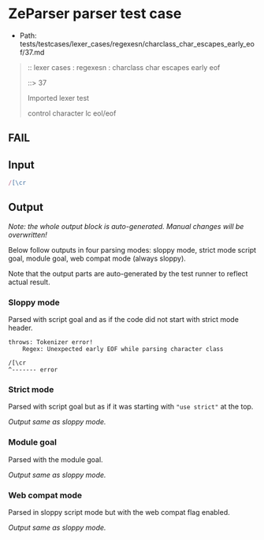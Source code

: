 # ZeParser parser test case

- Path: tests/testcases/lexer_cases/regexesn/charclass_char_escapes_early_eof/37.md

> :: lexer cases : regexesn : charclass char escapes early eof
>
> ::> 37
>
> Imported lexer test
>
> control character lc eol/eof

## FAIL

## Input

`````js
/[\cr
`````

## Output

_Note: the whole output block is auto-generated. Manual changes will be overwritten!_

Below follow outputs in four parsing modes: sloppy mode, strict mode script goal, module goal, web compat mode (always sloppy).

Note that the output parts are auto-generated by the test runner to reflect actual result.

### Sloppy mode

Parsed with script goal and as if the code did not start with strict mode header.

`````
throws: Tokenizer error!
    Regex: Unexpected early EOF while parsing character class

/[\cr
^------- error
`````

### Strict mode

Parsed with script goal but as if it was starting with `"use strict"` at the top.

_Output same as sloppy mode._

### Module goal

Parsed with the module goal.

_Output same as sloppy mode._

### Web compat mode

Parsed in sloppy script mode but with the web compat flag enabled.

_Output same as sloppy mode._
